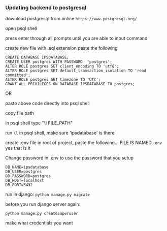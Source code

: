 ### Updating backend to postgresql

download postgresql from online
`https://www.postgresql.org/`

open psql shell

press enter through all prompts until you are able to input command

create new file with .sql extension paste the following

    CREATE DATABASE IPSDATABASE;
    CREATE USER postgres WITH PASSWORD  'postgres';
    ALTER ROLE postgres SET client_encoding TO 'utf8';
    ALTER ROLE postgres SET default_transaction_isolation TO 'read committed';
    ALTER ROLE postgres SET timezone TO 'UTC';
    GRANT ALL PRIVILEGES ON DATABASE IPSDATABASE TO postgres;

OR

paste above code directly into psql shell

copy file path

in psql shell type "\i FILE_PATH"

run `\l` in psql shell, make sure 'ipsdatabase' is there

create .env file in root of project, paste the following...
FILE IS NAMED `.env`
yes that is it

Change password in .env to use the password that you setup

```
DB_NAME=ipsdatabase
DB_USER=postgres
DB_PASSWORD=postgres
DB_HOST=localhost
DB_PORT=5432
```

run in django:
`python manage.py migrate`

before you run django server again:

`python manage.py createsuperuser`

make what credentials you want
